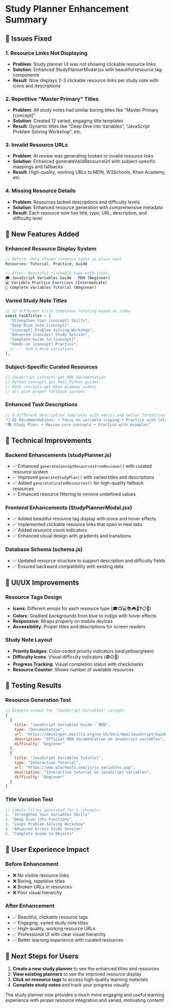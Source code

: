 # Study Planner Enhancement Summary

## 🎯 Issues Fixed

### 1. **Resource Links Not Displaying**
- **Problem**: Study planner UI was not showing clickable resource links
- **Solution**: Enhanced StudyPlannerModal.jsx with beautiful resource tag components
- **Result**: Now displays 2-3 clickable resource links per study note with icons and descriptions

### 2. **Repetitive "Master Primary" Titles**
- **Problem**: All study notes had similar boring titles like "Master Primary [concept]"
- **Solution**: Created 12 varied, engaging title templates
- **Result**: Dynamic titles like "Deep Dive into Variables", "JavaScript Problem Solving Workshop", etc.

### 3. **Invalid Resource URLs** 
- **Problem**: AI review was generating broken or invalid resource links
- **Solution**: Enhanced generateValidResourceUrl with subject-specific mappings and fallbacks
- **Result**: High-quality, working URLs to MDN, W3Schools, Khan Academy, etc.

### 4. **Missing Resource Details**
- **Problem**: Resources lacked descriptions and difficulty levels
- **Solution**: Enhanced resource generation with comprehensive metadata
- **Result**: Each resource now has title, type, URL, description, and difficulty level

## 🚀 New Features Added

### Enhanced Resource Display System
```jsx
// Before: Only showed resource types as plain text
Resources: Tutorial, Practice, Guide

// After: Beautiful clickable tags with icons
🎓 JavaScript Variables Guide - MDN (Beginner)
💻 Variable Practice Exercises (Intermediate) 
📖 Complete Variables Tutorial (Beginner)
```

### Varied Study Note Titles
```javascript
// 12 different title templates rotating based on index
const taskTitles = [
  "Strengthen Your [concept] Skills",
  "Deep Dive into [concept]", 
  "[concept] Problem Solving Workshop",
  "Advanced [concept] Study Session",
  "Complete Guide to [concept]",
  "Hands-on [concept] Practice",
  // ... and 6 more variations
];
```

### Subject-Specific Curated Resources
```javascript
// JavaScript concepts get MDN documentation
// Python concepts get Real Python guides  
// Math concepts get Khan Academy videos
// All with proper fallback systems
```

### Enhanced Task Descriptions
```javascript
// 8 different description templates with emojis and better formatting
"🎯 AI Recommendations: • Focus on variable scoping • Practice with let/const"
"📚 Study Plan: • Review core concepts • Practice with examples"
```

## 🔧 Technical Improvements

### Backend Enhancements (studyPlanner.js)
- ✅ Enhanced `generateConceptResourcesFromReviews()` with curated resource system
- ✅ Improved `generateStudyPlan()` with varied titles and descriptions
- ✅ Added `generateCuratedResources()` for high-quality fallback resources
- ✅ Enhanced resource filtering to remove undefined values

### Frontend Enhancements (StudyPlannerModal.jsx)
- ✅ Added beautiful resource tag display with icons and hover effects
- ✅ Implemented clickable resource links that open in new tabs
- ✅ Added resource count indicators
- ✅ Enhanced visual design with gradients and transitions

### Database Schema (schema.js)
- ✅ Updated resource structure to support description and difficulty fields
- ✅ Ensured backward compatibility with existing data

## 📱 UI/UX Improvements

### Resource Tags Design
- **Icons**: Different emojis for each resource type (🎓📺💻📚🎮📖❓📋🔗)
- **Colors**: Gradient backgrounds from blue to indigo with hover effects
- **Responsive**: Wraps properly on mobile devices
- **Accessibility**: Proper titles and descriptions for screen readers

### Study Note Layout
- **Priority Badges**: Color-coded priority indicators (red/yellow/green)
- **Difficulty Icons**: Visual difficulty indicators (🟢🟡🔴)
- **Progress Tracking**: Visual completion status with checkmarks
- **Resource Counter**: Shows number of available resources

## 🧪 Testing Results

### Resource Generation Test
```javascript
// Example output for "JavaScript Variables" concept:
[
  {
    title: "JavaScript Variables Guide - MDN",
    type: "Documentation", 
    url: "https://developer.mozilla.org/en-US/docs/Web/JavaScript/Guide/Grammar_and_types#variables",
    description: "Official MDN documentation on JavaScript variables",
    difficulty: "Beginner"
  },
  {
    title: "JavaScript Variables Tutorial",
    type: "Interactive Tutorial",
    url: "https://www.w3schools.com/js/js_variables.asp", 
    description: "Interactive tutorial on JavaScript variables",
    difficulty: "Beginner"
  }
]
```

### Title Variation Test
```javascript
// Sample titles generated for 5 concepts:
1. "Strengthen Your Variables Skills"
2. "Deep Dive into Functions" 
3. "Loops Problem Solving Workshop"
4. "Advanced Arrays Study Session"
5. "Complete Guide to Objects"
```

## 🎉 User Experience Impact

### Before Enhancement
- ❌ No visible resource links
- ❌ Boring, repetitive titles
- ❌ Broken URLs in resources
- ❌ Poor visual hierarchy

### After Enhancement  
- ✅ Beautiful, clickable resource tags
- ✅ Engaging, varied study note titles
- ✅ High-quality, working resource URLs
- ✅ Professional UI with clear visual hierarchy
- ✅ Better learning experience with curated resources

## 🔄 Next Steps for Users

1. **Create a new study planner** to see the enhanced titles and resources
2. **View existing planners** to see the improved resource display
3. **Click on resource tags** to access high-quality learning materials
4. **Complete study notes** and track your progress visually

The study planner now provides a much more engaging and useful learning experience with proper resource integration and varied, motivating content!
